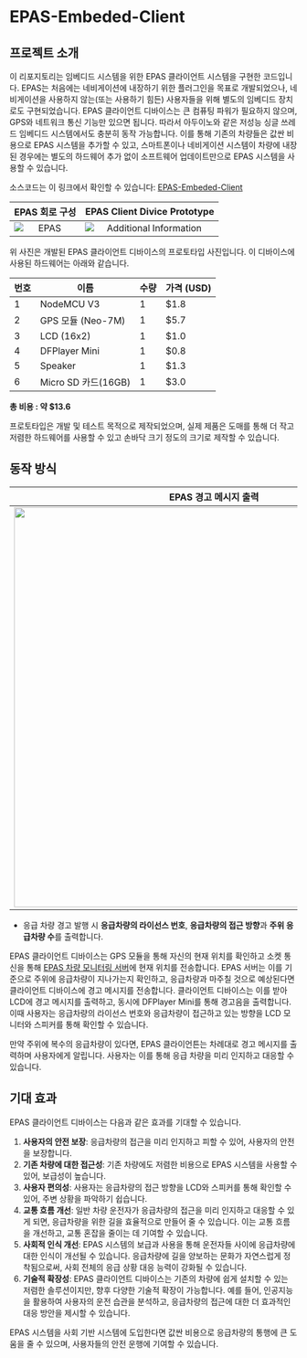 # EPAS-Embeded-Client

## 프로젝트 소개

이 리포지토리는 임베디드 시스템을 위한 EPAS 클라이언트 시스템을 구현한 코드입니다. EPAS는 처음에는 네비게이션에 내장하기 위한 플러그인을 목표로 개발되었으나, 네비게이션을 사용하지 않는(또는 사용하기 힘든) 사용자들을 위해 별도의 임베디드 장치로도 구현되었습니다.
EPAS 클라이언트 디바이스는 큰 컴퓨팅 파워가 필요하지 않으며, GPS와 네트워크 통신 기능만 있으면 됩니다. 따라서 아두이노와 같은 저성능 싱글 쓰레드 임베디드 시스템에서도 충분히 동작 가능합니다. 이를 통해 기존의 차량들은 값싼 비용으로 EPAS 시스템을 추가할 수 있고, 스마트폰이나 네비게이션 시스템이 차량에 내장된 경우에는 별도의 하드웨어 추가 없이 소프트웨어 업데이트만으로 EPAS 시스템을 사용할 수 있습니다.

소스코드는 이 링크에서 확인할 수 있습니다: [EPAS-Embeded-Client](https://github.com/Ajou-Soft-19/EPAS-Client/blob/main/embedded/gsc_node_mcu.ino)

|                                                EPAS 회로 구성                                            |             EPAS Client Divice Prototype               |
| :------------------------------------------------------------------------------------------------: | :----------------------------------------------: |
| <img src="https://github.com/Ajou-Soft-19/EPAS-Embeded-Client/assets/32717522/db2253ca-8453-4697-8732-e4e98be4027a" alt="EPAS" style="display: block; margin-left: auto; margin-right: auto;" /> | <img src="https://github.com/Ajou-Soft-19/EPAS-Client/assets/32717522/ec86e577-3862-43d4-927b-14db2f0a534d" alt="Additional Information" style="display: block; margin-left: auto; margin-right: auto;" /> |

위 사진은 개발된 EPAS 클라이언트 디바이스의 프로토타입 사진입니다. 이 디바이스에 사용된 하드웨어는 아래와 같습니다.

| 번호 | 이름             | 수량 | 가격 (USD) |
|------|----------------------|------|------------|
| 1    | NodeMCU V3           | 1    | $1.8       |
| 2    | GPS 모듈 (Neo-7M)     | 1    | $5.7       |
| 3    | LCD (16x2)           | 1    | $1.0       |
| 4    | DFPlayer Mini        | 1    | $0.8       |
| 5    | Speaker              | 1    | $1.3       |
| 6    | Micro SD 카드(16GB)   | 1    | $3.0       |

**총 비용 : 약 $13.6**

프로토타입은 개발 및 테스트 목적으로 제작되었으며, 실제 제품은 도매를 통해 더 작고 저렴한 하드웨어를 사용할 수 있고 손바닥 크기 정도의 크기로 제작할 수 있습니다.

## 동작 방식

| EPAS 경고 메시지 출력 |
| :-------------------: |
| <img src="https://github.com/Ajou-Soft-19/EPAS-Embeded-Client/assets/32717522/4702b382-53fd-4043-834f-7d6f8b6fdb7e" width="700px"> |

- 응급 차량 경고 발행 시 **응급차량의 라이선스 번호**, **응급차량의 접근 방향**과 **주위 응급차량 수**를 출력합니다.

EPAS 클라이언트 디바이스는 GPS 모듈을 통해 자신의 현재 위치를 확인하고 소켓 통신을 통해 [EPAS 차량 모니터링 서버](https://github.com/Ajou-Soft-19/spring-socket-server)에 현재 위치를 전송합니다. EPAS 서버는 이를 기준으로 주위에 응급차량이 지나가는지 확인하고, 응급차량과 마주칠 것으로 예상된다면 클라이언트 디바이스에 경고 메시지를 전송합니다. 클라이언트 디바이스는 이를 받아 LCD에 경고 메시지를 출력하고, 동시에 DFPlayer Mini를 통해 경고음을 출력합니다. 이때 사용자는 응급차량의 라이선스 번호와 응급차량이 접근하고 있는 방향을 LCD 모니터와 스피커를 통해 확인할 수 있습니다.

만약 주위에 복수의 응급차량이 있다면, EPAS 클라이언튼는 차례대로 경고 메시지를 출력하며 사용자에게 알립니다. 사용자는 이를 통해 응급 차량을 미리 인지하고 대응할 수 있습니다.

## 기대 효과

EPAS 클라이언트 디바이스는 다음과 같은 효과를 기대할 수 있습니다.

1. **사용자의 안전 보장**: 응급차량의 접근을 미리 인지하고 피할 수 있어, 사용자의 안전을 보장합니다.
2. **기존 차량에 대한 접근성**: 기존 차량에도 저렴한 비용으로 EPAS 시스템을 사용할 수 있어, 보급성이 높습니다.
3. **사용자 편의성**: 사용자는 응급차량의 접근 방향을 LCD와 스피커를 통해 확인할 수 있어, 주변 상황을 파악하기 쉽습니다.
4. **교통 흐름 개선**: 일반 차량 운전자가 응급차량의 접근을 미리 인지하고 대응할 수 있게 되면, 응급차량을 위한 길을 효율적으로 만들어 줄 수 있습니다. 이는 교통 흐름을 개선하고, 교통 혼잡을 줄이는 데 기여할 수 있습니다.
5. **사회적 인식 개선**: EPAS 시스템의 보급과 사용을 통해 운전자들 사이에 응급차량에 대한 인식이 개선될 수 있습니다. 응급차량에 길을 양보하는 문화가 자연스럽게 정착됨으로써, 사회 전체의 응급 상황 대응 능력이 강화될 수 있습니다.
6. **기술적 확장성**: EPAS 클라이언트 디바이스는 기존의 차량에 쉽게 설치할 수 있는 저렴한 솔루션이지만, 향후 다양한 기술적 확장이 가능합니다. 예를 들어, 인공지능을 활용하여 사용자의 운전 습관을 분석하고, 응급차량의 접근에 대한 더 효과적인 대응 방안을 제시할 수 있습니다.

EPAS 시스템을 사회 기반 시스템에 도입한다면 값싼 비용으로 응급차량의 통행에 큰 도움을 줄 수 있으며, 사용자들의 안전 운행에 기여할 수 있습니다.
